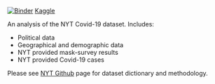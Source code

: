[![Binder](https://mybinder.org/badge_logo.svg)](https://mybinder.org/v2/gh/pomkos/nyt-covid-data/master)
[Kaggle](https://www.kaggle.com/pgeczy/nyt-covid-dataset-clean-scrape-merge-new-info)

An analysis of the NYT Covid-19 dataset. Includes:

* Political data
* Geographical and demographic data
* NYT provided mask-survey results
* NYT provided Covid-19 cases

Please see [NYT Github](https://github.com/nytimes/covid-19-data) page for dataset dictionary and methodology.
